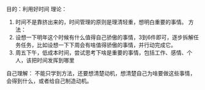 目的：利用好时间
理论：
  1. 时间不是靠挤出来的，时间管理的原则是理清轻重，想明白重要的事情。
方法：
  1. 设想一下明年这个时候有什么值得自己骄傲的事情，3到6件即可，逐步拆解任务任务，比如设想一下下周会有啥值得骄傲的事情，并行动完成它。
  2. 周五下午，低成本时间，尝试思考下啥是重要的事情，包括工作、感情、个人，该把时间发挥到哪里

自己理解：
  不能只学到方法，还要想清楚动机，想清楚自己为啥要做这些事情，会得到什么，或者给自己制造动机。